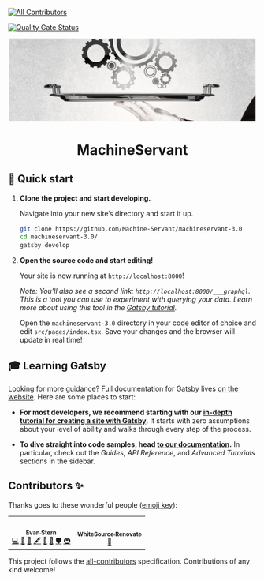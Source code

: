 <!-- ALL-CONTRIBUTORS-BADGE:START - Do not remove or modify this section -->

[![All Contributors](https://img.shields.io/badge/all_contributors-2-orange.svg?style=flat-square)](#contributors-)

<!-- ALL-CONTRIBUTORS-BADGE:END -->

[![Quality Gate Status](https://sonarcloud.io/api/project_badges/measure?project=Machine-Servant_MachineServant-3.0&metric=alert_status)](https://sonarcloud.io/dashboard?id=Machine-Servant_MachineServant-3.0)

<p align="center">
 <a href="https://www.machineservant.com">
    <img alt="MachineServant Logo" src="./docs/logo.jpg" width="500" />
  </a>
</p>
<h1 align="center">
MachineServant
</h1>

## 🚀 Quick start

1.  **Clone the project and start developing.**

    Navigate into your new site’s directory and start it up.

    ```zsh
    git clone https://github.com/Machine-Servant/machineservant-3.0
    cd machineservant-3.0/
    gatsby develop
    ```

1.  **Open the source code and start editing!**

    Your site is now running at `http://localhost:8000`!

    _Note: You'll also see a second link: _`http://localhost:8000/___graphql`_. This is a tool you can use to experiment with querying your data. Learn more about using this tool in the [Gatsby tutorial](https://www.gatsbyjs.org/tutorial/part-five/#introducing-graphiql)._

    Open the `machineservant-3.0` directory in your code editor of choice and edit `src/pages/index.tsx`. Save your changes and the browser will update in real time!

## 🎓 Learning Gatsby

Looking for more guidance? Full documentation for Gatsby lives [on the website](https://www.gatsbyjs.org/). Here are some places to start:

- **For most developers, we recommend starting with our [in-depth tutorial for creating a site with Gatsby](https://www.gatsbyjs.org/tutorial/).** It starts with zero assumptions about your level of ability and walks through every step of the process.

- **To dive straight into code samples, head [to our documentation](https://www.gatsbyjs.org/docs/).** In particular, check out the _Guides_, _API Reference_, and _Advanced Tutorials_ sections in the sidebar.

## Contributors ✨

Thanks goes to these wonderful people ([emoji key](https://allcontributors.org/docs/en/emoji-key)):

<!-- ALL-CONTRIBUTORS-LIST:START - Do not remove or modify this section -->
<!-- prettier-ignore-start -->
<!-- markdownlint-disable -->
<table>
  <tr>
    <td align="center"><a href="https://www.machineservant.com/"><img src="https://avatars3.githubusercontent.com/u/264836?v=4?s=100" width="100px;" alt=""/><br /><sub><b>Evan Stern</b></sub></a><br /><a href="https://github.com/Machine-Servant/MachineServant-3.0/commits?author=evanstern" title="Code">💻</a> <a href="#blog-evanstern" title="Blogposts">📝</a> <a href="#business-evanstern" title="Business development">💼</a> <a href="#content-evanstern" title="Content">🖋</a> <a href="#design-evanstern" title="Design">🎨</a> <a href="#maintenance-evanstern" title="Maintenance">🚧</a> <a href="#security-evanstern" title="Security">🛡️</a> <a href="#infra-evanstern" title="Infrastructure (Hosting, Build-Tools, etc)">🚇</a></td>
    <td align="center"><a href="https://renovate.whitesourcesoftware.com/"><img src="https://avatars0.githubusercontent.com/u/25180681?v=4?s=100" width="100px;" alt=""/><br /><sub><b>WhiteSource Renovate</b></sub></a><br /><a href="#maintenance-renovate-bot" title="Maintenance">🚧</a></td>
  </tr>
</table>

<!-- markdownlint-restore -->
<!-- prettier-ignore-end -->

<!-- ALL-CONTRIBUTORS-LIST:END -->

This project follows the [all-contributors](https://github.com/all-contributors/all-contributors) specification. Contributions of any kind welcome!
